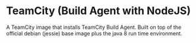 # TeamCity (Build Agent with NodeJS)
A TeamCity image that installs TeamCity Build Agent. Built on top of the official debian (jessie) base image plus the java 8 run time environment.
